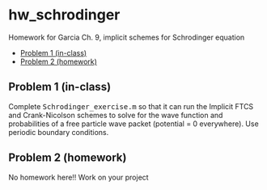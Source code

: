 # hw_schrodinger
Homework for Garcia Ch. 9, implicit schemes for Schrodinger equation

<div>
  
*   [Problem 1 (in-class)](#2)
*   [Problem 2 (homework)](#3)

</div>

## Problem 1 (in-class)<a name="2"></a>

Complete <tt>Schrodinger_exercise.m</tt> so that it can run the Implicit FTCS and Crank-Nicolson schemes to solve for the wave function and probabilities of a free particle wave packet (potential = 0 everywhere). Use periodic boundary conditions.

## Problem 2 (homework)<a name="3"></a>

No homework here!! Work on your project
